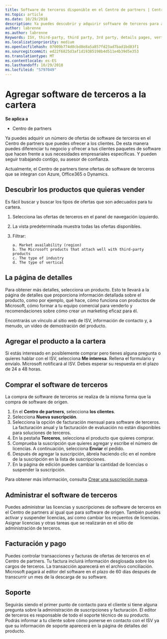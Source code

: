 ```yaml
---
title: Software de terceros disponible en el Centro de partners | Centro de partners
ms.topic: article
ms.date: 10/29/2018
description: Ya puedes descubrir y adquirir software de terceros para agregar a la cartera que ofreces a los clientes.
author: labrenne
ms.author: labrenne
Keywords: ISV, third-party, third party, 3rd party, details pages, vertical software, software publisher
ms.localizationpriority: medium
ms.openlocfilehash: 07009b774d0cbd8e8a5a857fd23ad7bad1bd83f1
ms.sourcegitcommit: ed22f6825d3af1d19385198b4d511e4b39d5e353
ms.translationtype: MT
ms.contentlocale: es-ES
ms.lasthandoff: 10/29/2018
ms.locfileid: "5797049"
---
```

# <a name="add-third-party-software-to-your-portfolio"></a>Agregar software de terceros a la cartera

**Se aplica a** 

- Centro de partners


Ya puedes adquirir un número de ofertas de software de terceros en el Centro de partners que puedes ofrecer a los clientes. De esta manera puedes diferenciar tu negocio y ofrecer a tus clientes paquetes de software que hacen frente a sus necesidades empresariales específicas. Y pueden seguir trabajando contigo, su asesor de confianza.

Actualmente, el Centro de partners tiene ofertas de software de terceros que se integran con Azure, Office365 o Dynamics.

## <a name="discover-the-products-you-want-to-sell"></a>Descubrir los productos que quieras vender

Es fácil buscar y buscar los tipos de ofertas que son adecuados para tu cartera. 
1.  Selecciona las ofertas de terceros en el panel de navegación izquierdo. 
2.  La vista predeterminada muestra todas las ofertas disponibles. 
3.  Filtrar:

        a. Market availability (region) 
        b. The Microsoft products that attach well with third-party products  
        c. The type of industry 
        d. The type of vertical 

## <a name="the-details-page"></a>La página de detalles

Para obtener más detalles, selecciona un producto. Esto te llevará a la página de detalles que proporciona información detallada sobre el producto, como por ejemplo, qué hace, cómo funciona con productos de Microsoft, cómo formar a tu equipo comercial para venderlo y recomendaciones sobre cómo crear un marketing eficaz para él. 

Encontrarás un vínculo al sitio web de ISV, información de contacto y, a menudo, un vídeo de demostración del producto. 

## <a name="add-the-product-to-your-portfolio"></a>Agregar el producto a la cartera

Si estás interesado en posiblemente comprar pero tienes alguna pregunta o quieres hablar con el ISV, selecciona **Me interesa**. Rellena el formulario y envíalo. Microsoft notificará al ISV. Debes esperar su respuesta en el plazo de 24 a 48 horas. 

## <a name="purchase-the-third-party-software"></a>Comprar el software de terceros

La compra de software de terceros se realiza de la misma forma que la compra de software de origen. 

1.  En el **Centro de partners**, selecciona **los clientes**.
2.  Selecciona **Nueva suscripción**.
3.  Selecciona la opción de facturación mensual para software de terceros. La facturación anual y la facturación de evaluación no están disponibles para soluciones de terceros.
4.  En la pestaña **Terceros**, selecciona el producto que quieres comprar.
5.  Comprueba la suscripción que quieres agregar y escribe el número de licencias. A continuación, selecciona **Enviar** el pedido.
6.  Después de agregar la suscripción, ábrela haciendo clic en el nombre de la suscripción en la lista de suscripciones. 
7.  En la página de edición puedes cambiar la cantidad de licencias o suspender la suscripción.

Para obtener más información, consulta [Crear una suscripción nueva](create-a-new-subscription.md).

## <a name="administer-the-third-party-software"></a>Administrar el software de terceros

Puedes administrar las licencias y suscripciones de software de terceros en el Centro de partners al igual que para software de origen. También puedes activar y suspender licencias, así como cambiar los recuentos de licencias. Asignar licencias y otras tareas que se realizarán en el sitio de administración de terceros.

## <a name="billing-and-payment"></a>Facturación y pago

Puedes controlar transacciones y facturas de ofertas de terceros en el Centro de partners. Tu factura incluirá información desglosada sobre los cargos de terceros. La transacción aparecerá en el archivo conciliación. Microsoft pagará al editor del software en el plazo de 60 días después de transcurrir un mes de la descarga de su software. 

## <a name="support"></a>Soporte

Seguirás siendo el primer punto de contacto para el cliente si tiene alguna pregunta sobre la administración de suscripciones y facturación. El editor de terceros es responsable de todo el soporte técnico de su producto. Podrás informar a tu cliente sobre cómo ponerse en contacto con el ISV ya que su información de soporte aparecerá en la página de detalles del producto.

